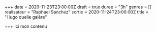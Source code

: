+++
date = 2020-11-23T23:00:00Z
draft = true
duree = "3h"
genres = []
realisateur = "Raphael Sanchez"
sortie = 2020-11-24T23:00:00Z
title = "Hugo quelle galère"

+++
Ici mon contenu